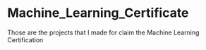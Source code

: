 # Machine_Learning_Certificate
Those are the projects that I made for claim the Machine Learning Certification
